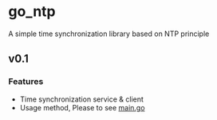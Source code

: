 # go_ntp
A simple time synchronization library based on NTP principle

## v0.1

### Features

- Time synchronization service & client
- Usage method, Please to see [main.go](https://github.com/lixiangyun/go_ntp/blob/master/main.go)
